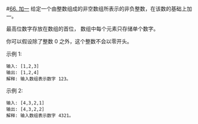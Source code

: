 #[66. 加一](https://leetcode-cn.com/problems/plus-one/)
给定一个由整数组成的非空数组所表示的非负整数，在该数的基础上加一。

最高位数字存放在数组的首位， 数组中每个元素只存储单个数字。

你可以假设除了整数 0 之外，这个整数不会以零开头。

示例 1:
```
输入: [1,2,3]
输出: [1,2,4]
解释: 输入数组表示数字 123。
```
示例 2:
```
输入: [4,3,2,1]
输出: [4,3,2,2]
解释: 输入数组表示数字 4321。
```